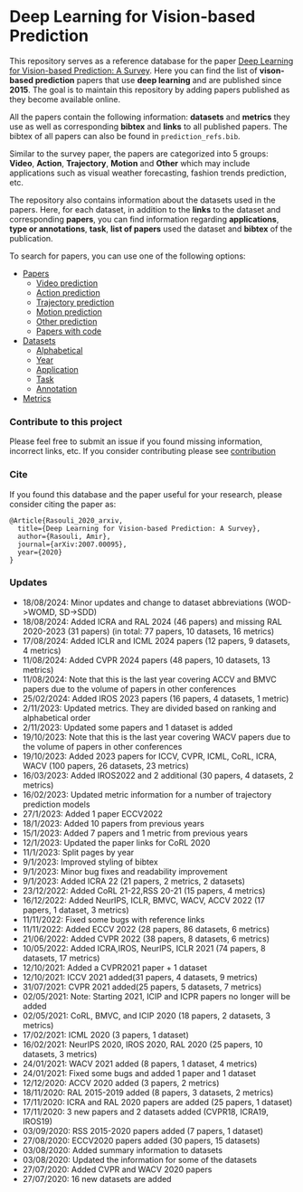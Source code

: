 <a name=top></a>
# Deep Learning for Vision-based Prediction
This repository serves as a reference database for the paper [Deep Learning for Vision-based Prediction: A Survey](https://arxiv.org/pdf/2007.00095.pdf). Here you can find the list of **vison-based prediction** papers that use **deep learning** and are published since **2015**. The goal is to maintain this repository by adding papers published as they become available online.

All the papers contain the following information: **datasets** and **metrics** they use as well as corresponding **bibtex** and **links** to all published papers. The bibtex of all papers can also be found in `prediction_refs.bib`.

Similar to the survey paper, the papers are categorized into 5 groups: **Video**, **Action**, **Trajectory**, **Motion** and **Other** which may include applications such as visual weather forecasting, fashion trends prediction, etc.

The repository also contains information about the datasets used in the papers. Here, for each dataset, in addition to the **links** to the dataset and corresponding **papers**,  you can find information regarding  **applications**, **type or annotations**, **task**, **list of papers** used the dataset and **bibtex** of the publication.

To search for papers, you can use one of the following options:

* [Papers](papers/papers.md#top)
  * [Video prediction](papers/video/video_papers.md#top)
  * [Action prediction](papers/action/action_papers.md#top)
  * [Trajectory prediction](papers/trajectory/trajectory_papers.md#top)
  * [Motion prediction](papers/motion/motion_papers.md#top)
  * [Other prediction](papers/other/other_papers.md#top)
  * [Papers with code](papers/papers_with_code/papers_with_code.md#top)
* [Datasets](datasets/datasets.md#top)
  * [Alphabetical](datasets/alphabetical/alphabetical_datasets.md#top)
  * [Year](datasets/year/year_datasets.md#top)
  * [Application](datasets/application/application_datasets.md#top)
  * [Task](datasets/task/task_datasets.md#top)
  * [Annotation](datasets/annotation_datasets.md#top)
* [Metrics](metrics/metrics.md#top)


### Contribute to this project
Please feel free to submit an issue if you found missing information, incorrect links, etc. If you consider contributing please see [contribution](contribution.md)

### Cite
If you found this database and the paper useful for your research, please consider citing the paper as:
```
@Article{Rasouli_2020_arxiv,
  title={Deep Learning for Vision-based Prediction: A Survey},
  author={Rasouli, Amir},
  journal={arXiv:2007.00095},
  year={2020}
}
```

### Updates
* 18/08/2024: Minor updates and change to dataset abbreviations (WOD->WOMD, SD->SDD)
* 18/08/2024: Added ICRA and RAL 2024 (46 papers) and missing RAL 2020-2023 (31 papers) (in total: 77 papers, 10 datasets, 16 metrics) 
* 17/08/2024: Added ICLR and ICML 2024 papers (12 papers, 9 datasets, 4 metrics)
* 11/08/2024: Added CVPR 2024 papers (48 papers, 10 datasets, 13 metrics)
* 11/08/2024: Note that this is the last year covering ACCV and BMVC papers due to the volume of papers in other conferences 
* 25/02/2024: Added IROS 2023 papers (16 papers, 4 datasets, 1 metric)
* 2/11/2023: Updated metrics. They are divided based on ranking and alphabetical order
* 2/11/2023: Updated some papers and 1 dataset is added
* 19/10/2023: Note that this is the last year covering WACV papers due to the volume of papers in other conferences 
* 19/10/2023: Added 2023 papers for ICCV, CVPR, ICML, CoRL, ICRA, WACV (100 papers, 26 datasets, 23 metrics)
* 16/03/2023: Added IROS2022 and 2 additional (30 papers, 4 datasets, 2 metrics)
* 16/02/2023: Updated metric information for a number of trajectory prediction models
* 27/1/2023: Added 1 paper ECCV2022
* 18/1/2023: Added 10 papers from previous years
* 15/1/2023: Added 7 papers and 1 metric from previous years
* 12/1/2023: Updated the paper links for CoRL 2020
* 11/1/2023: Split pages by year
* 9/1/2023: Improved styling of bibtex
* 9/1/2023: Minor bug fixes and readability improvement
* 9/1/2023: Added ICRA 22 (21 papers, 2 metrics, 2 datasets)
* 23/12/2022: Added CoRL 21-22,RSS 20-21 (15 papers, 4 metrics)
* 16/12/2022: Added NeurIPS, ICLR, BMVC, WACV, ACCV 2022 (17 papers, 1 dataset, 3 metrics)
* 11/11/2022: Fixed some bugs with reference links
* 11/11/2022: Added ECCV 2022 (28 papers, 86 datasets, 6 metrics)
* 21/06/2022: Added CVPR 2022 (38 papers, 8 datasets, 6 metrics)
* 10/05/2022: Added ICRA,IROS, NeurIPS, ICLR 2021 (74 papers, 8 datasets, 17 metrics)
* 12/10/2021: Added a CVPR2021 paper + 1 dataset
* 12/10/2021: ICCV 2021 added(31 papers, 4 datasets, 9 metrics)
* 31/07/2021: CVPR 2021 added(25 papers, 5 datasets, 7 metrics)
* 02/05/2021: Note: Starting 2021, ICIP and ICPR papers  no longer will be added
* 02/05/2021: CoRL, BMVC, and ICIP 2020 (18 papers, 2 datasets, 3 metrics)
* 17/02/2021: ICML 2020 (3 papers, 1 dataset)
* 16/02/2021: NeurIPS 2020, IROS 2020, RAL 2020 (25 papers, 10 datasets, 3 metrics)
* 24/01/2021: WACV 2021 added (8 papers, 1 dataset, 4 metrics)
* 24/01/2021: Fixed some bugs and added 1 paper and 1 dataset
* 12/12/2020: ACCV 2020 added (3 papers, 2 metrics)
* 18/11/2020: RAL 2015-2019 added (8 papers, 3 datasets, 2 metrics)
* 17/11/2020: ICRA and RAL 2020 papers are added (25 papers, 1 dataset)
* 17/11/2020: 3 new papers and 2 datasets added (CVPR18, ICRA19, IROS19)
* 03/09/2020: RSS 2015-2020 papers added (7 papers, 1 dataset)
* 27/08/2020: ECCV2020 papers added (30 papers, 15 datasets)
* 03/08/2020: Added summary information to datasets
* 03/08/2020: Updated the information for some of the datasets
* 27/07/2020: Added CVPR and WACV 2020 papers
* 27/07/2020: 16 new datasets are added
